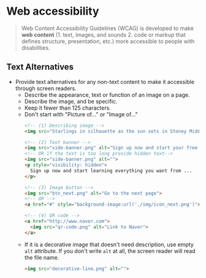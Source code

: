# Web accessibility

> Web Content Accessibility Guidelines (WCAG) is developed to make **web content** (1. text, images, and sounds 2. code or markup that defines structure, presentation, etc.) more accessible to people with disabilities.

## Text Alternatives
- Provide text alternatives for any non-text content to make it accessible through screen readers.
    - Describe the appearance, text or function of an image on a page.
    - Describe the image, and be specific.
    - Keep it fewer than 125 characters.
    - Don't start with "Picture of..." or "Image of..." 
      ```html
      <!-- (1) Describing image -->
      <img src="Starlings in silhouette as the sun sets in Stoney Middleton">

      <!-- (2) Text banner -->
      <img src="side-banner.png" alt="Sign up now and start your free trial!">
      <!-- OR if the text is too long provide hidden text-->
      <img src="side-banner.png" alt="">
      <p style="visibility: hidden">
        Sign up now and start learning everything you want from ...
      </p>

      <!-- (3) Image button -->
      <img src="btn_next.png" alt="Go to the next page">
      <!-- OR -->
      <a href="#" style="background-image:url('./img/icon_next.png')">Go to the next page</a>

      <!-- (4) QR code -->
      <a href="http://www.naver.com">
        <img src="qr-code.png" alt="Link to Naver">
      </a> 
      ```
    - If it is a decorative image that doesn't need description, use empty `alt` attribute. If you don't write `alt` at all, the screen reader will read the file name. 
      ```html
      <img src="decorative-line.png" alt="">
      ```

